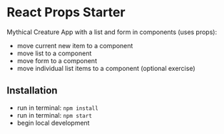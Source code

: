 # React Props Starter

Mythical Creature App with a list and form in components (uses props):

- move current new item to a component
- move list to a component
- move form to a component
- move individual list items to a component (optional exercise)

## Installation

- run in terminal: `npm install`
- run in terminal: `npm start`
- begin local development
